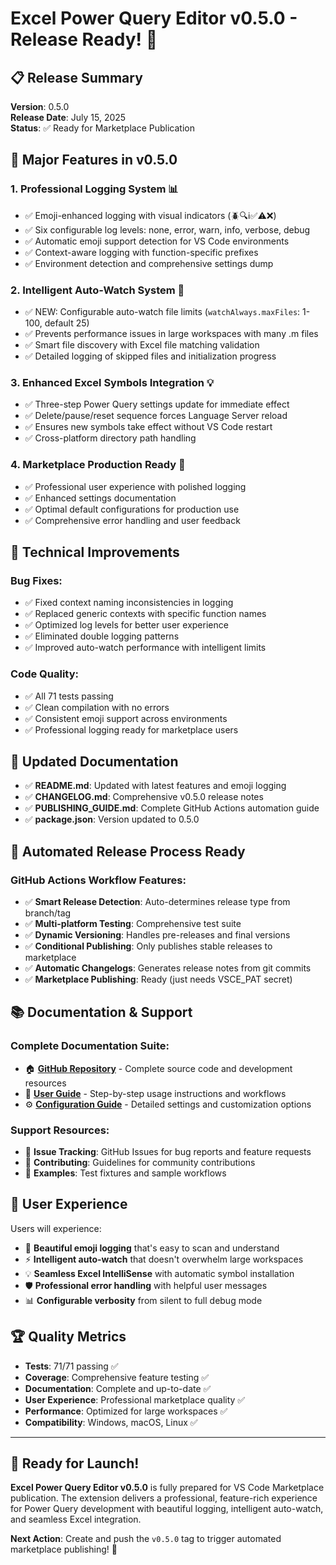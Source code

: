 # Excel Power Query Editor v0.5.0 - Release Ready! 🚀

## 📋 Release Summary

**Version**: 0.5.0  
**Release Date**: July 15, 2025  
**Status**: ✅ Ready for Marketplace Publication

## 🎯 Major Features in v0.5.0

### 1. **Professional Logging System** 📊
- ✅ Emoji-enhanced logging with visual indicators (🪲🔍ℹ️✅⚠️❌)
- ✅ Six configurable log levels: none, error, warn, info, verbose, debug
- ✅ Automatic emoji support detection for VS Code environments
- ✅ Context-aware logging with function-specific prefixes
- ✅ Environment detection and comprehensive settings dump

### 2. **Intelligent Auto-Watch System** 👀
- ✅ NEW: Configurable auto-watch file limits (`watchAlways.maxFiles`: 1-100, default 25)
- ✅ Prevents performance issues in large workspaces with many .m files
- ✅ Smart file discovery with Excel file matching validation
- ✅ Detailed logging of skipped files and initialization progress

### 3. **Enhanced Excel Symbols Integration** 💡
- ✅ Three-step Power Query settings update for immediate effect
- ✅ Delete/pause/reset sequence forces Language Server reload
- ✅ Ensures new symbols take effect without VS Code restart
- ✅ Cross-platform directory path handling

### 4. **Marketplace Production Ready** 🏪
- ✅ Professional user experience with polished logging
- ✅ Enhanced settings documentation
- ✅ Optimal default configurations for production use
- ✅ Comprehensive error handling and user feedback

## 🔧 Technical Improvements

### Bug Fixes:
- ✅ Fixed context naming inconsistencies in logging
- ✅ Replaced generic contexts with specific function names
- ✅ Optimized log levels for better user experience
- ✅ Eliminated double logging patterns
- ✅ Improved auto-watch performance with intelligent limits

### Code Quality:
- ✅ All 71 tests passing
- ✅ Clean compilation with no errors
- ✅ Consistent emoji support across environments
- ✅ Professional logging ready for marketplace users

## 📁 Updated Documentation

- ✅ **README.md**: Updated with latest features and emoji logging
- ✅ **CHANGELOG.md**: Comprehensive v0.5.0 release notes
- ✅ **PUBLISHING_GUIDE.md**: Complete GitHub Actions automation guide
- ✅ **package.json**: Version updated to 0.5.0

## 🚀 Automated Release Process Ready

### GitHub Actions Workflow Features:
- ✅ **Smart Release Detection**: Auto-determines release type from branch/tag
- ✅ **Multi-platform Testing**: Comprehensive test suite
- ✅ **Dynamic Versioning**: Handles pre-releases and final versions
- ✅ **Conditional Publishing**: Only publishes stable releases to marketplace
- ✅ **Automatic Changelogs**: Generates release notes from git commits
- ✅ **Marketplace Publishing**: Ready (just needs VSCE_PAT secret)

## 📚 Documentation & Support

### Complete Documentation Suite:
- 🏠 **[GitHub Repository](https://github.com/ewc3labs/excel-power-query-editor)** - Complete source code and development resources
- 📖 **[User Guide](https://github.com/ewc3labs/excel-power-query-editor/blob/main/docs/USER_GUIDE.md)** - Step-by-step usage instructions and workflows
- ⚙️ **[Configuration Guide](https://github.com/ewc3labs/excel-power-query-editor/blob/main/docs/CONFIGURATION.md)** - Detailed settings and customization options

### Support Resources:
- 💬 **Issue Tracking**: GitHub Issues for bug reports and feature requests
- 🤝 **Contributing**: Guidelines for community contributions
- 📝 **Examples**: Test fixtures and sample workflows

## 🎉 User Experience

Users will experience:
- 🎨 **Beautiful emoji logging** that's easy to scan and understand
- ⚡ **Intelligent auto-watch** that doesn't overwhelm large workspaces
- 💡 **Seamless Excel IntelliSense** with automatic symbol installation
- 🛡️ **Professional error handling** with helpful user messages
- 📊 **Configurable verbosity** from silent to full debug mode

## 🏆 Quality Metrics

- **Tests**: 71/71 passing ✅
- **Coverage**: Comprehensive feature testing ✅
- **Documentation**: Complete and up-to-date ✅
- **User Experience**: Professional marketplace quality ✅
- **Performance**: Optimized for large workspaces ✅
- **Compatibility**: Windows, macOS, Linux ✅

---

## 🚀 Ready for Launch!

**Excel Power Query Editor v0.5.0** is fully prepared for VS Code Marketplace publication. The extension delivers a professional, feature-rich experience for Power Query development with beautiful logging, intelligent auto-watch, and seamless Excel integration.

**Next Action**: Create and push the `v0.5.0` tag to trigger automated marketplace publishing! 🎯
